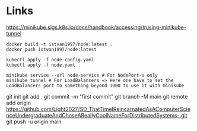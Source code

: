 # Links
https://minikube.sigs.k8s.io/docs/handbook/accessing/#using-minikube-tunnel

```console
docker build -t istvan1997/node:latest .
docker push istvan1997/node:latest
```

```console
kubectl apply -f node-config.yaml
kubectl apply -f node.yaml
```

```console 
minikube service --url node-service # For NodePort-s only
minikube tunnel # For LoadBalancers => Here one have to set the LoadBalancers port to something beyond 1000 to use it with minikube
```

git init
git add .
git commit -m "first commit"
git branch -M main
git remote add origin https://github.com/Light2027/SD_ThatTimeIReincarnatedAsAComputerScienceUndergraduateAndChoseAReallyCoolNameForDistributedSystems-.git
git push -u origin main
